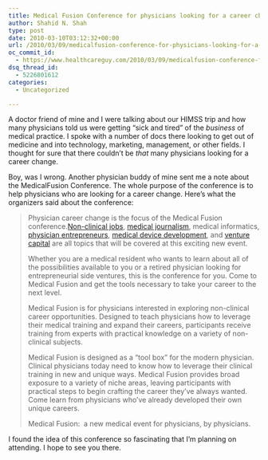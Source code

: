 ```yaml
---
title: Medical Fusion Conference for physicians looking for a career change
author: Shahid N. Shah
type: post
date: 2010-03-10T03:12:32+00:00
url: /2010/03/09/medicalfusion-conference-for-physicians-looking-for-a-career-change/
oc_commit_id:
  - https://www.healthcareguy.com/2010/03/09/medicalfusion-conference-for-physicians-looking-for-a-career-change/1478770563
dsq_thread_id:
  - 5226801612
categories:
  - Uncategorized

---
```

A doctor friend of mine and I were talking about our HIMSS trip and how many physicians told us were getting &#8220;sick and tired&#8221; of the _business_ of medical practice. I spoke with a number of docs there looking to get out of medicine and into technology, marketing, management, or other fields. I thought for sure that there couldn&#8217;t be _that_ many physicians looking for a career change.

Boy, was I wrong. Another physician buddy of mine sent me a note about the MedicalFusion Conference. The whole purpose of the conference is to help physicians who are looking for a career change. Here&#8217;s what the organizers said about the conference:

<!-- Start_Module_556 -->

> Physician career change is the focus of the Medical Fusion conference.[Non-clinical jobs][1], [medical journalism][2], medical informatics, [physician entrepreneurs][3], [medical device development][4], and [venture capital][5] are all topics that will be covered at this exciting new event.</span>
> 
> Whether you are a medical resident who wants to learn about all of the possibilities available to you or a retired physician looking for entrepreneurial side ventures, this is the conference for you. Come to Medical Fusion and get the tools necessary to take your career to the next level.
> 
> Medical Fusion is for physicians interested in exploring non-clinical career opportunities. Designed to teach physicians how to leverage their medical training and expand their careers, participants receive training from experts with practical knowledge on a variety of non-clinical subjects.
> 
> Medical Fusion is designed as a “tool box” for the modern physician. Clinical physicians today need to know how to leverage their clinical training in new and unique ways. Medical Fusion provides broad exposure to a variety of niche areas, leaving participants with practical steps to begin crafting the career they’ve always wanted. Come learn from physicians who’ve already developed their own unique careers.
> 
> Medical Fusion:  a new medical event for physicians, by physicians. 

I found the idea of this conference so fascinating that I&#8217;m planning on attending. I hope to see you there.

 [1]: https://medfusionconf.org/LinkClick.aspx?link=269&tabid=122
 [2]: https://medfusionconf.org/LinkClick.aspx?link=274&tabid=122
 [3]: https://medfusionconf.org/LinkClick.aspx?link=270&tabid=122
 [4]: https://medfusionconf.org/LinkClick.aspx?link=271&tabid=122
 [5]: https://medfusionconf.org/LinkClick.aspx?link=272&tabid=122